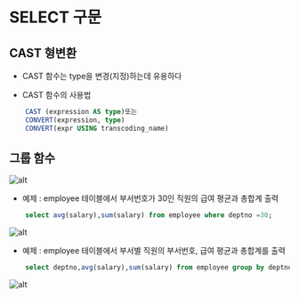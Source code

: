SELECT 구문
=============

## CAST 형변환

* CAST 함수는 type을 변경(지정)하는데 유용하다

* CAST 함수의 사용법

```SQL
    CAST (expression AS type)또는
    CONVERT(expression, type)
    CONVERT(expr USING transcoding_name)
```

## 그룹 함수

![alt](https://cphinf.pstatic.net/mooc/20180131_87/151738015308653Cmb_PNG/2_8_2_select_%28%29.PNG?type=w760)

* 예제 : employee 테이블에서 부서번호가 30인 직원의 급여 평균과 총합계 출력

```SQL
    select avg(salary),sum(salary) from employee where deptno =30;
```

![alt](https://cphinf.pstatic.net/mooc/20180131_263/1517380309278sUNR3_PNG/2_8_2_select__%28%29.png?type=w760)

* 예제 : employee 테이블에서 부서별 직원의 부서번호, 급여 평균과 총합계를 출력

```SQL
    select deptno,avg(salary),sum(salary) from employee group by deptno;
```

![alt](https://cphinf.pstatic.net/mooc/20180131_9/1517380488029v1nbz_PNG/2_8_2_select__%28_groupby_%29.png?type=w760)

